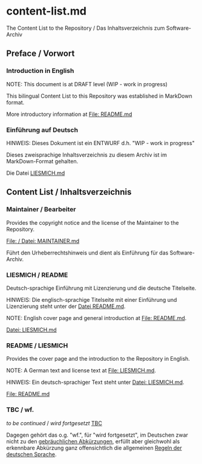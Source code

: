 content-list.md
===============

The Content List to the Repository / Das Inhaltsverzeichnis zum Software-Archiv

## Preface / Vorwort

### Introduction in English

NOTE: This document is at DRAFT level (WIP - work in progress)

This bilingual Content List to this Repository was established in MarkDown format.

More introductory information at [File: README.md](README.md)

### Einführung auf Deutsch

HINWEIS: Dieses Dokument ist ein ENTWURF d.h. "WIP - work in progress"

Dieses zweisprachige Inhaltsverzeichnis zu diesem Archiv ist im MarkDown-Format gehalten.

Die Datei [LIESMICH.md](LIESMICH.md)


## Content List / Inhaltsverzeichnis

### Maintainer / Bearbeiter

Provides the copyright notice and the license of the Maintainer to the Repository.

[File: / Datei: MAINTAINER.md](MAINTAINER.md)

Führt den Urheberrechtshinweis und dient als Einführung für das Software-Archiv.


### LIESMICH / README

Deutsch-sprachige Einführung mit Lizenzierung und die deutsche Titelseite.

HINWEIS: Die englisch-sprachige Titelseite mit einer Einführung und Lizenzierung
steht unter der [Datei README.md](README.md).

NOTE: English cover page and general introduction at [File: README.md](README.md).

[Datei: LIESMICH.md](LIESMICH.md)


### README / LIESMICH

Provides the cover page and the introduction to the Repository in English.

NOTE: A German text and license text at [File: LIESMICH.md](LIESMICH.md).

HINWEIS: Ein deutsch-sprachiger Text steht unter [Datei: LIESMICH.md](LIESMICH.md).

[File: README.md](README.md)


### TBC / wf.

_to be continued_ / _wird fortgesetzt_
[TBC](https://www.berlitz.com/de-de/blog/wichtige-englische-abkuerzungen-zum-chatten)

Dagegen gehört das o.g. "wf.", für "wird fortgesetzt", im Deutschen zwar nicht zu den
[gebräuchlichen Abkürzungen](https://www.duden.de/sprachwissen/rechtschreibregeln/abkuerzungen),
erfüllt aber gleichwohl als erkennbare Abkürzung ganz offensichtlich die allgemeinen
[Regeln der deutschen Sprache](https://www.duden.de/sprachwissen/rechtschreibregeln/abkuerzungen).
